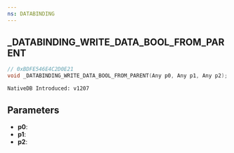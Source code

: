 ```yaml
---
ns: DATABINDING
---
```

## _DATABINDING_WRITE_DATA_BOOL_FROM_PARENT

```c
// 0xBDFE546E4C2D0E21
void _DATABINDING_WRITE_DATA_BOOL_FROM_PARENT(Any p0, Any p1, Any p2);
```

```
NativeDB Introduced: v1207
```

## Parameters
* **p0**:
* **p1**:
* **p2**:
